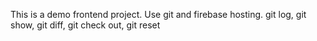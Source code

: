 This is a demo frontend project. Use git and firebase hosting. git log, git show, git diff, git check out, git reset
